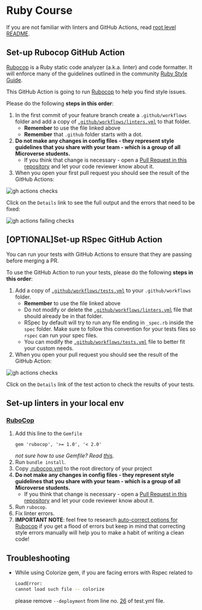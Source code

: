 # Ruby Course

If you are not familiar with linters and GitHub Actions, read [root level README](../README.md).

## Set-up Rubocop GitHub Action

[Rubocop](https://www.rubocop.org/) is a Ruby static code analyzer (a.k.a. linter) and code formatter. It will enforce many of the guidelines outlined in the community [Ruby Style Guide](https://rubystyle.guide/).

This GitHub Action is going to run [Rubocop](https://docs.rubocop.org/en/stable/) to help you find style issues.

Please do the following **steps in this order**:

1. In the first commit of your feature branch create a `.github/workflows` folder and add a copy of [`.github/workflows/linters.yml`](.github/workflows/linters.yml) to that folder.
    - **Remember** to use the file linked above
    - **Remember** that `.github` folder starts with a dot.
2. **Do not make any changes in config files - they represent style guidelines that you share with your team - which is a group of all Microverse students.**
    - If you think that change is necessary - open a [Pull Request in this repository](../README.md#contributing) and let your code reviewer know about it.
3. When you open your first pull request you should see the result of the GitHub Actions:

![gh actions checks](../assets/images/gh-actions-rubocop-linters-checks.png)

Click on the `Details` link to see the full output and the errors that need to be fixed:

![gh actions failing checks](../assets/images/gh-actions-rubocop-failing-checks.png)

## [OPTIONAL]Set-up RSpec GitHub Action

You can run your tests with GitHub Actions to ensure that they are passing before merging a PR.

To use the GitHub Action to run your tests, please do the following **steps in this order**:

1. Add a copy of [`.github/workflows/tests.yml`](.github/workflows/tests.yml) to your `.github/workflows` folder.
    - **Remember** to use the file linked above
    - Do not modify or delete the [`.github/workflows/linters.yml`](.github/workflows/linters.yml) file that should already be in that folder.
    - RSpec by default will try to run any file ending in `_spec.rb` inside the `spec` folder. Make sure to follow this convention for your tests files so `rspec` can run your spec files.
    - You can modify the [`.github/workflows/tests.yml`](.github/workflows/tests.yml) file to better fit your custom needs.
3. When you open your pull request you should see the result of the GitHub Action:

![gh actions checks](../assets/images/gh-actions-rspec-tests-checks.png)

Click on the `Details` link of the test action to check the results of your tests.

## Set-up linters in your local env

### [RuboCop](https://docs.rubocop.org/en/stable/)

1. Add this line to the `Gemfile`
    ```
    gem 'rubocop', '>= 1.0', '< 2.0'
    ```
    *not sure how to use Gemfile? Read [this](https://bundler.io/v1.15/guides/bundler_setup.html).*
2. Run `bundle install`.
3. Copy [.rubocop.yml](./.rubocop.yml) to the root directory of your project
4. **Do not make any changes in config files - they represent style guidelines that you share with your team - which is a group of all Microverse students.**
    - If you think that change is necessary - open a [Pull Request in this repository](../README.md#contributing) and let your code reviewer know about it.
5. Run `rubocop`.
6. Fix linter errors.
7. **IMPORTANT NOTE**: feel free to research [auto-correct options for Rubocop](https://rubocop.readthedocs.io/en/latest/auto_correct/) if you get a flood of errors but keep in mind that correcting style errors manually will help you to make a habit of writing a clean code!

## Troubleshooting

- While using Colorize gem, if you are facing errors with Rspec related to 
    ```bash
    LoadError:
    cannot load such file -- colorize
    ```
    please remove ```--deployment``` from line no. [26](https://github.com/shubham14p3/Ruby-capstone-project/blob/ca86784cc88bea7c933e329c0953f07e21bcf6ca/.github/workflows/tests.yml#L16) of test.yml file.